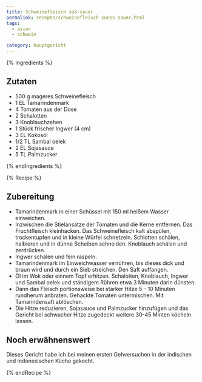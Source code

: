 ```yaml
---
title: Schweinefleisch süß-sauer
permalink: rezepte/schweinefleisch-suess-sauer.html
tags:
  - asien
  - schwein

category: hauptgericht
---
```


{% Ingredients %}

## Zutaten

- 500 g mageres Schweinefleisch
- 1 EL Tamarindenmark
- 4 Tomaten aus der Dose
- 2 Schalotten
- 3 Knoblauchzehen
- 1 Stück frischer Ingwer (4 cm)
- 3 EL Kokosöl
- 1/2 TL Sambal oelek
- 2 EL Sojasauce
- 5 TL Palmzucker

{% endIngredients %}

{% Recipe %}

## Zubereitung

- Tamarindenmark in einer Schüssel mit 150 ml heißem Wasser einweichen.
- Inzwischen die Stielansätze der Tomaten und die Kerne entfernen. Das Fruchtfleisch kleinhacken. Das Schweinefleisch kalt abspülen, trockentupfen und in kleine Würfel schnetzeln. Schlotten schälen, halbieren und in dünne Scheiben schneiden. Knoblauch schälen und zerdrücken.
- Ingwer schälen und fein raspeln.
- Tamarindenmark im Einweichwasser verrühren, bis dieses dick und braun wird und durch ein Sieb streichen. Den Saft auffangen.
- Öl im Wok oder einnem Topf erhitzen. Schalotten, Knoblauch, Ingwer und Sambal oelek und ständigem Rühren etwa 3 Minuten darin dünsten.
- Dann das Fleisch portionsweise bei starker Hitze 5 – 10 Minuten rundherum anbraten. Gehackte Tomaten untermischen. Mit Tamarindensaft ablöschen.
- Die Hitze reduzieren, Sojasauce und Palmzucker hinzufügen und das Gericht bei schwacher Hitze zugedeckt weitere 30-45 Minten köcheln lassen.

## Noch erwähnenswert

Dieses Gericht habe ich bei meinen ersten Gehversuchen in der indischen und indonesischen Küche gekocht.

{% endRecipe %}
